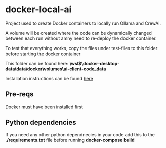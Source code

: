 # docker-local-ai
Project used to create Docker containers to locally run Ollama and CrewAi.

A volume will be created where the code can be dynamically changed between each run without amny need to re-deploy the docker container.

To test that everything works, copy the files under test-files to this folder before starting the docker container

This folder can be found here:
**\\wsl$\docker-desktop-data\data\docker\volumes\ai-client-code\_data**

Installation instructions can be found [here](local-ai-install)

## Pre-reqs
Docker must have been installed first

## Python dependencies
If you need any other python dependnecies in your code add this to the **./requirements.txt** file before running **docker-compose build**

